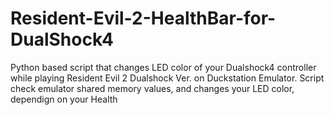 # Resident-Evil-2-HealthBar-for-DualShock4
Python based script that changes LED color of your Dualshock4 controller while playing Resident Evil 2 Dualshock Ver. on Duckstation Emulator. Script check emulator shared memory values, and changes your LED color, dependign on your Health
